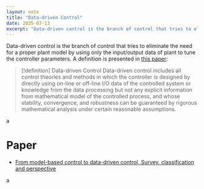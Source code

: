 ```yaml
---
layout: note
title: "Data-driven Control"
date: 2025-07-13
excerpt: "Data-driven control is the branch of control that tries to eliminate the need for a proper plant model by using only the input/output data of plant to tune the controller parameters. A definition is presented in [[From model-based control to data-driven control, Survey, classification and perspective|this paper]]:"
---
```


Data-driven control is the branch of control that tries to eliminate the need for a proper plant model by using only the input/output data of plant to tune the controller parameters. A definition is presented in [this paper](/notes/from-model-based-control-to-data-driven-control-survey-classification-and-perspective/):
>[!definition] Data-driven Control
>Data-driven control includes all control theories and methods in which the controller is designed by directly using on-line or off-line I/O data of the controlled system or knowledge from the data processing but not any explicit information from mathematical model of the controlled process, and whose stability, convergence, and robustness can be guaranteed by rigorous mathematical analysis under certain reasonable assumptions.


a

# Paper
- [From model-based control to data-driven control, Survey, classification and perspective](/notes/from-model-based-control-to-data-driven-control-survey-classification-and-perspective/)

a